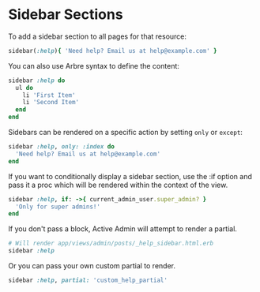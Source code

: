# Sidebar Sections

To add a sidebar section to all pages for that resource:
```ruby
sidebar(:help){ 'Need help? Email us at help@example.com' }
```

You can also use Arbre syntax to define the content:
```ruby
sidebar :help do
  ul do
    li 'First Item'
    li 'Second Item'
  end
end
```

Sidebars can be rendered on a specific action by setting `only` or `except`:
```ruby
sidebar :help, only: :index do
  'Need help? Email us at help@example.com'
end
```

If you want to conditionally display a sidebar section, use the :if option and
pass it a proc which will be rendered within the context of the view.
```ruby
sidebar :help, if: ->{ current_admin_user.super_admin? }
  'Only for super admins!'
end
```

If you don't pass a block, Active Admin will attempt to render a partial.
```ruby
# Will render app/views/admin/posts/_help_sidebar.html.erb
sidebar :help
```

Or you can pass your own custom partial to render.
```ruby
sidebar :help, partial: 'custom_help_partial'
```
